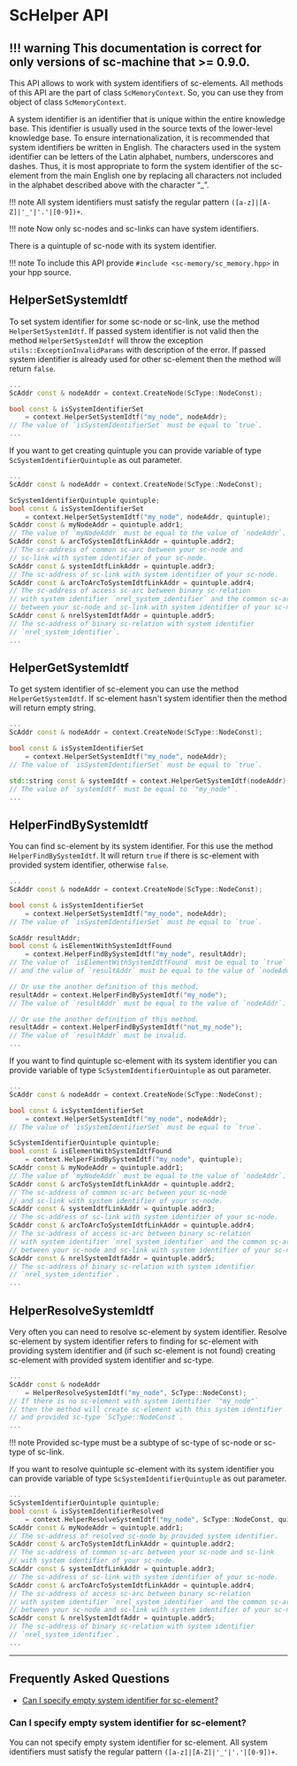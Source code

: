 # **ScHelper API**

!!! warning
    This documentation is correct for only versions of sc-machine that >= 0.9.0.
---

This API allows to work with system identifiers of sc-elements. All methods of this API are the part of class 
`ScMemoryContext`. So, you can use they from object of class `ScMemoryContext`.

A system identifier is an identifier that is unique within the entire knowledge base. This identifier is usually used in 
the source texts of the lower-level knowledge base. To ensure internationalization, it is recommended that system 
identifiers be written in English. The characters used in the system identifier can be letters of the Latin alphabet, 
numbers, underscores and dashes. Thus, it is most appropriate to form the system identifier of the sc-element from 
the main English one by replacing all characters not included in the alphabet described above with the character “_”.

!!! note
    All system identifiers must satisfy the regular pattern `([a-z]|[A-Z]|'_'|'.'|[0-9])+`.

!!! note
    Now only sc-nodes and sc-links can have system identifiers.

There is a quintuple of sc-node with its system identifier.

<scg src="../images/helper/system_identifier_example_1.gwf"></scg>

!!! note
    To include this API provide `#include <sc-memory/sc_memory.hpp>` in your hpp source.

## **HelperSetSystemIdtf**

To set system identifier for some sc-node or sc-link, use the method `HelperSetSystemIdtf`. If passed system identifier
is not valid then the method `HelperSetSystemIdtf` will throw the exception `utils::ExceptionInvalidParams` with 
description of the error. If passed system identifier is already used for other sc-element then the method will return
`false`.

```cpp
...
ScAddr const & nodeAddr = context.CreateNode(ScType::NodeConst);

bool const & isSystemIdentifierSet 
    = context.HelperSetSystemIdtf("my_node", nodeAddr);
// The value of `isSystemIdentifierSet` must be equal to `true`.
...
```

If you want to get creating quintuple you can provide variable of type `ScSystemIdentifierQuintuple` as out parameter.

```cpp
...
ScAddr const & nodeAddr = context.CreateNode(ScType::NodeConst);

ScSystemIdentifierQuintuple quintuple;
bool const & isSystemIdentifierSet 
    = context.HelperSetSystemIdtf("my_node", nodeAddr, quintuple);
ScAddr const & myNodeAddr = quintuple.addr1;
// The value of `myNodeAddr` must be equal to the value of `nodeAddr`.
ScAddr const & arcToSystemIdtfLinkAddr = quintuple.addr2;
// The sc-address of common sc-arc between your sc-node and 
// sc-link with system identifier of your sc-node.
ScAddr const & systemIdtfLinkAddr = quintuple.addr3;
// The sc-address of sc-link with system identifier of your sc-node.
ScAddr const & arcToArcToSystemIdtfLinkAddr = quintuple.addr4;
// The sc-address of access sc-arc between binary sc-relation 
// with system identifier `nrel_system_identifier` and the common sc-arc
// between your sc-node and sc-link with system identifier of your sc-node.
ScAddr const & nrelSystemIdtfAddr = quintuple.addr5;
// The sc-address of binary sc-relation with system identifier 
// `nrel_system_identifier`.
...
```

## **HelperGetSystemIdtf**

To get system identifier of sc-element you can use the method `HelperGetSystemIdtf`. If sc-element hasn't system 
identifier then the method will return empty string.

```cpp
...
ScAddr const & nodeAddr = context.CreateNode(ScType::NodeConst);

bool const & isSystemIdentifierSet 
    = context.HelperSetSystemIdtf("my_node", nodeAddr);
// The value of `isSystemIdentifierSet` must be equal to `true`.

std::string const & systemIdtf = context.HelperGetSystemIdtf(nodeAddr);
// The value of `systemIdtf` must be equal to `"my_node"`.
...
```

## **HelperFindBySystemIdtf**

You can find sc-element by its system identifier. For this use the method `HelperFindBySystemIdtf`. It will return 
`true` if there is sc-element with provided system identifier, otherwise `false`.

```cpp
...
ScAddr const & nodeAddr = context.CreateNode(ScType::NodeConst);

bool const & isSystemIdentifierSet 
    = context.HelperSetSystemIdtf("my_node", nodeAddr);
// The value of `isSystemIdentifierSet` must be equal to `true`.

ScAddr resultAddr;
bool const & isElementWithSystemIdtfFound 
    = context.HelperFindBySystemIdtf("my_node", resultAddr);
// The value of `isElementWithSystemIdtfFound` must be equal to `true` 
// and the value of `resultAddr` must be equal to the value of `nodeAddr`.

// Or use the another definition of this method.
resultAddr = context.HelperFindBySystemIdtf("my_node");
// The value of `resultAddr` must be equal to the value of `nodeAddr`.

// Or use the another definition of this method.
resultAddr = context.HelperFindBySystemIdtf("not_my_node");
// The value of `resultAddr` must be invalid.
...
```

If you want to find quintuple sc-element with its system identifier you can provide variable of type 
`ScSystemIdentifierQuintuple` as out parameter.

```cpp
...
ScAddr const & nodeAddr = context.CreateNode(ScType::NodeConst);

bool const & isSystemIdentifierSet 
    = context.HelperSetSystemIdtf("my_node", nodeAddr);
// The value of `isSystemIdentifierSet` must be equal to `true`.

ScSystemIdentifierQuintuple quintuple;
bool const & isElementWithSystemIdtfFound 
    = context.HelperFindBySystemIdtf("my_node", quintuple);
ScAddr const & myNodeAddr = quintuple.addr1;
// The value of `myNodeAddr` must be equal to the value of `nodeAddr`.
ScAddr const & arcToSystemIdtfLinkAddr = quintuple.addr2;
// The sc-address of common sc-arc between your sc-node 
// and sc-link with system identifier of your sc-node.
ScAddr const & systemIdtfLinkAddr = quintuple.addr3;
// The sc-address of sc-link with system identifier of your sc-node.
ScAddr const & arcToArcToSystemIdtfLinkAddr = quintuple.addr4;
// The sc-address of access sc-arc between binary sc-relation 
// with system identifier `nrel_system_identifier` and the common sc-arc 
// between your sc-node and sc-link with system identifier of your sc-node.
ScAddr const & nrelSystemIdtfAddr = quintuple.addr5;
// The sc-address of binary sc-relation with system identifier 
// `nrel_system_identifier`.
...
```

## **HelperResolveSystemIdtf**

Very often you can need to resolve sc-element by system identifier. Resolve sc-element by system identifier refers to
finding for sc-element with providing system identifier and (if such sc-element is not found) creating sc-element with
provided system identifier and sc-type.

```cpp
...
ScAddr const & nodeAddr 
    = HelperResolveSystemIdtf("my_node", ScType::NodeConst);
// If there is no sc-element with system identifier `"my_node"` 
// then the method will create sc-element with this system identifier 
// and provided sc-type `ScType::NodeConst`.
...
```

!!! note
    Provided sc-type must be a subtype of sc-type of sc-node or sc-type of sc-link.

If you want to resolve quintuple sc-element with its system identifier you can provide variable of type
`ScSystemIdentifierQuintuple` as out parameter.

```cpp
...
ScSystemIdentifierQuintuple quintuple;
bool const & isSystemIdentifierResolved 
    = context.HelperResolveSystemIdtf("my_node", ScType::NodeConst, quintuple);
ScAddr const & myNodeAddr = quintuple.addr1;
// The sc-address of resolved sc-node by provided system identifier.
ScAddr const & arcToSystemIdtfLinkAddr = quintuple.addr2;
// The sc-address of common sc-arc between your sc-node and sc-link 
// with system identifier of your sc-node.
ScAddr const & systemIdtfLinkAddr = quintuple.addr3;
// The sc-address of sc-link with system identifier of your sc-node.
ScAddr const & arcToArcToSystemIdtfLinkAddr = quintuple.addr4;
// The sc-address of access sc-arc between binary sc-relation
// with system identifier `nrel_system_identifier` and the common sc-arc 
// between your sc-node and sc-link with system identifier of your sc-node.
ScAddr const & nrelSystemIdtfAddr = quintuple.addr5;
// The sc-address of binary sc-relation with system identifier 
// `nrel_system_identifier`.
...
```

--- 

## **Frequently Asked Questions**

- [Can I specify empty system identifier for sc-element?](#can-i-specify-empty-system-identifier-for-sc-element)

### **Can I specify empty system identifier for sc-element?**

You can not specify empty system identifier for sc-element. All system identifiers must satisfy the regular 
pattern `([a-z]|[A-Z]|'_'|'.'|[0-9])+`.
